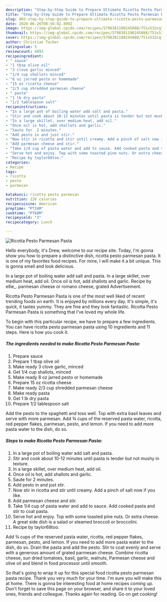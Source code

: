 ```yaml
---
description: "Step-by-Step Guide to Prepare Ultimate Ricotta Pesto Parmesan Pasta"
title: "Step-by-Step Guide to Prepare Ultimate Ricotta Pesto Parmesan Pasta"
slug: 803-step-by-step-guide-to-prepare-ultimate-ricotta-pesto-parmesan-pasta
date: 2020-06-26T08:56:02.899Z
image: https://img-global.cpcdn.com/recipes/5798381198245888/751x532cq70/ricotta-pesto-parmesan-pasta-recipe-main-photo.jpg
thumbnail: https://img-global.cpcdn.com/recipes/5798381198245888/751x532cq70/ricotta-pesto-parmesan-pasta-recipe-main-photo.jpg
cover: https://img-global.cpcdn.com/recipes/5798381198245888/751x532cq70/ricotta-pesto-parmesan-pasta-recipe-main-photo.jpg
author: Christian Tucker
ratingvalue: 5
reviewcount: 4893
recipeingredient:
- " sauce"
- "1 tbsp olive oil"
- "3 clove garlic minced"
- "1/4 cup shallots minced"
- "8 oz jarred pesto or homemade"
- "15 oz ricotta cheese"
- "2/3 cup shredded parmesan cheese"
- " pasta"
- "1 lb dry pasta"
- "1/2 tablespoon salt"
recipeinstructions:
- "In a large pot of boiling water add salt and pasta."
- "Stir and cook about 10-12 minutes until pasta is tender but not mushy in texture."
- "In a large skillet, over medium heat, add oil."
- "Once oil is hot, add shallots and garlic."
- "Saute for  2 minutes."
- "Add pesto in and just stir."
- "Now stir in ricotta and stir until creamy. Add a pinch of salt now if you like."
- "Add parmesan cheese and stir."
- "Take 1/4 cup of pasta water and add to sauce. Add cooked pasta and stir to coat pasta."
- "Serve hot and enjoy. Top with some toasted pine nuts. Or extra cheese. A great side dish is a salad or steamed broccoli or broccolini."
- "Recipe by taylor68too."
categories:
- Recipe
tags:
- ricotta
- pesto
- parmesan

katakunci: ricotta pesto parmesan 
nutrition: 226 calories
recipecuisine: American
preptime: "PT24M"
cooktime: "PT60M"
recipeyield: "3"
recipecategory: Lunch

---
```



![Ricotta Pesto Parmesan Pasta](https://img-global.cpcdn.com/recipes/5798381198245888/751x532cq70/ricotta-pesto-parmesan-pasta-recipe-main-photo.jpg)

Hello everybody, it's Drew, welcome to our recipe site. Today, I'm gonna show you how to prepare a distinctive dish, ricotta pesto parmesan pasta. It is one of my favorites food recipes. For mine, I will make it a bit unique. This is gonna smell and look delicious.

In a large pot of boiling water add salt and pasta. In a large skillet, over medium heat, add oil. Once oil is hot, add shallots and garlic. Recipe by ellie_. parmesan cheese or romano cheese, grated Advertisement.

Ricotta Pesto Parmesan Pasta is one of the most well liked of recent trending foods on earth. It is enjoyed by millions every day. It's simple, it's quick, it tastes yummy. They are fine and they look fantastic. Ricotta Pesto Parmesan Pasta is something that I've loved my whole life.


To begin with this particular recipe, we have to prepare a few ingredients. You can have ricotta pesto parmesan pasta using 10 ingredients and 11 steps. Here is how you cook it.

<!--inarticleads1-->

##### The ingredients needed to make Ricotta Pesto Parmesan Pasta:

1. Prepare  sauce
1. Prepare 1 tbsp olive oil
1. Make ready 3 clove garlic, minced
1. Get 1/4 cup shallots, minced
1. Make ready 8 oz jarred pesto or homemade
1. Prepare 15 oz ricotta cheese
1. Make ready 2/3 cup shredded parmesan cheese
1. Make ready  pasta
1. Get 1 lb dry pasta
1. Prepare 1/2 tablespoon salt


Add the pesto to the spaghetti and toss well. Top with extra basil leaves and serve with more parmesan. Add ¾ cups of the reserved pasta water, ricotta, red pepper flakes, parmesan, pesto, and lemon. If you need to add more pasta water to the dish, do so. 

<!--inarticleads2-->

##### Steps to make Ricotta Pesto Parmesan Pasta:

1. In a large pot of boiling water add salt and pasta.
1. Stir and cook about 10-12 minutes until pasta is tender but not mushy in texture.
1. In a large skillet, over medium heat, add oil.
1. Once oil is hot, add shallots and garlic.
1. Saute for  2 minutes.
1. Add pesto in and just stir.
1. Now stir in ricotta and stir until creamy. Add a pinch of salt now if you like.
1. Add parmesan cheese and stir.
1. Take 1/4 cup of pasta water and add to sauce. Add cooked pasta and stir to coat pasta.
1. Serve hot and enjoy. Top with some toasted pine nuts. Or extra cheese. A great side dish is a salad or steamed broccoli or broccolini.
1. Recipe by taylor68too.


Add ¾ cups of the reserved pasta water, ricotta, red pepper flakes, parmesan, pesto, and lemon. If you need to add more pasta water to the dish, do so. Drain the pasta and add the pesto. Stir to coat evenly and serve with a generous amount of grated parmesan cheese. Combine ricotta cheese, sun dried tomatoes, basil, garlic, walnuts, Parmesan cheese and olive oil and blend in food processor until smooth. 

So that's going to wrap it up for this special food ricotta pesto parmesan pasta recipe. Thank you very much for your time. I'm sure you will make this at home. There is gonna be interesting food at home recipes coming up. Don't forget to save this page on your browser, and share it to your loved ones, friends and colleague. Thanks again for reading. Go on get cooking!
